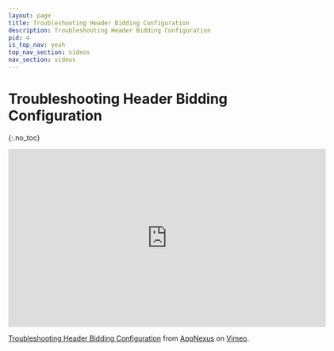 ```yaml
---
layout: page
title: Troubleshooting Header Bidding Configuration
description: Troubleshooting Header Bidding Configuration
pid: 4
is_top_nav: yeah
top_nav_section: videos
nav_section: videos
---
```


<div class="bs-docs-section" markdown="1">

# Troubleshooting Header Bidding Configuration
{:.no_toc}

<iframe src="https://player.vimeo.com/video/212583123" width="640" height="360" frameborder="0" webkitallowfullscreen mozallowfullscreen allowfullscreen></iframe> <p><a href="https://vimeo.com/212583123">Troubleshooting Header Bidding Configuration</a> from <a href="https://vimeo.com/appnexus">AppNexus</a> on <a href="https://vimeo.com">Vimeo</a>.</p>

</div>
